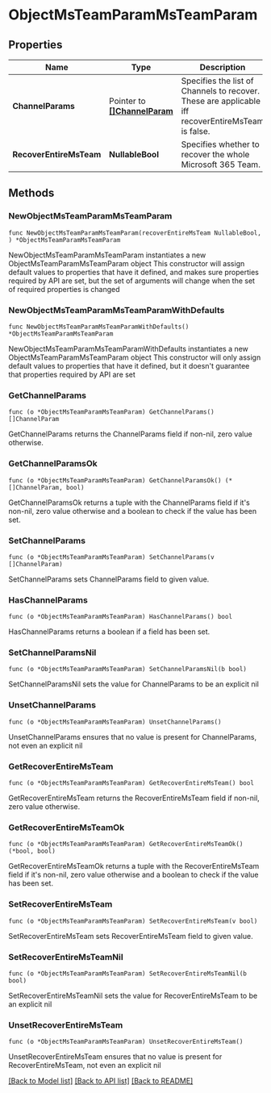 # ObjectMsTeamParamMsTeamParam

## Properties

Name | Type | Description | Notes
------------ | ------------- | ------------- | -------------
**ChannelParams** | Pointer to [**[]ChannelParam**](ChannelParam.md) | Specifies the list of Channels to recover. These are applicable iff recoverEntireMsTeam is false. | [optional] 
**RecoverEntireMsTeam** | **NullableBool** | Specifies whether to recover the whole Microsoft 365 Team. | 

## Methods

### NewObjectMsTeamParamMsTeamParam

`func NewObjectMsTeamParamMsTeamParam(recoverEntireMsTeam NullableBool, ) *ObjectMsTeamParamMsTeamParam`

NewObjectMsTeamParamMsTeamParam instantiates a new ObjectMsTeamParamMsTeamParam object
This constructor will assign default values to properties that have it defined,
and makes sure properties required by API are set, but the set of arguments
will change when the set of required properties is changed

### NewObjectMsTeamParamMsTeamParamWithDefaults

`func NewObjectMsTeamParamMsTeamParamWithDefaults() *ObjectMsTeamParamMsTeamParam`

NewObjectMsTeamParamMsTeamParamWithDefaults instantiates a new ObjectMsTeamParamMsTeamParam object
This constructor will only assign default values to properties that have it defined,
but it doesn't guarantee that properties required by API are set

### GetChannelParams

`func (o *ObjectMsTeamParamMsTeamParam) GetChannelParams() []ChannelParam`

GetChannelParams returns the ChannelParams field if non-nil, zero value otherwise.

### GetChannelParamsOk

`func (o *ObjectMsTeamParamMsTeamParam) GetChannelParamsOk() (*[]ChannelParam, bool)`

GetChannelParamsOk returns a tuple with the ChannelParams field if it's non-nil, zero value otherwise
and a boolean to check if the value has been set.

### SetChannelParams

`func (o *ObjectMsTeamParamMsTeamParam) SetChannelParams(v []ChannelParam)`

SetChannelParams sets ChannelParams field to given value.

### HasChannelParams

`func (o *ObjectMsTeamParamMsTeamParam) HasChannelParams() bool`

HasChannelParams returns a boolean if a field has been set.

### SetChannelParamsNil

`func (o *ObjectMsTeamParamMsTeamParam) SetChannelParamsNil(b bool)`

 SetChannelParamsNil sets the value for ChannelParams to be an explicit nil

### UnsetChannelParams
`func (o *ObjectMsTeamParamMsTeamParam) UnsetChannelParams()`

UnsetChannelParams ensures that no value is present for ChannelParams, not even an explicit nil
### GetRecoverEntireMsTeam

`func (o *ObjectMsTeamParamMsTeamParam) GetRecoverEntireMsTeam() bool`

GetRecoverEntireMsTeam returns the RecoverEntireMsTeam field if non-nil, zero value otherwise.

### GetRecoverEntireMsTeamOk

`func (o *ObjectMsTeamParamMsTeamParam) GetRecoverEntireMsTeamOk() (*bool, bool)`

GetRecoverEntireMsTeamOk returns a tuple with the RecoverEntireMsTeam field if it's non-nil, zero value otherwise
and a boolean to check if the value has been set.

### SetRecoverEntireMsTeam

`func (o *ObjectMsTeamParamMsTeamParam) SetRecoverEntireMsTeam(v bool)`

SetRecoverEntireMsTeam sets RecoverEntireMsTeam field to given value.


### SetRecoverEntireMsTeamNil

`func (o *ObjectMsTeamParamMsTeamParam) SetRecoverEntireMsTeamNil(b bool)`

 SetRecoverEntireMsTeamNil sets the value for RecoverEntireMsTeam to be an explicit nil

### UnsetRecoverEntireMsTeam
`func (o *ObjectMsTeamParamMsTeamParam) UnsetRecoverEntireMsTeam()`

UnsetRecoverEntireMsTeam ensures that no value is present for RecoverEntireMsTeam, not even an explicit nil

[[Back to Model list]](../README.md#documentation-for-models) [[Back to API list]](../README.md#documentation-for-api-endpoints) [[Back to README]](../README.md)


